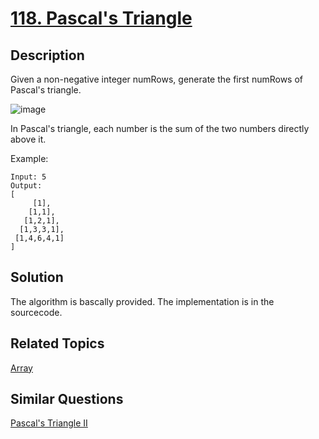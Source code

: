# [118. Pascal's Triangle](https://leetcode.com/problems/pascals-triangle)

## Description

Given a non-negative integer numRows, generate the first numRows of Pascal's triangle.

![image](https://upload.wikimedia.org/wikipedia/commons/0/0d/PascalTriangleAnimated2.gif)

In Pascal's triangle, each number is the sum of the two numbers directly above it.

Example:

```
Input: 5
Output:
[
     [1],
    [1,1],
   [1,2,1],
  [1,3,3,1],
 [1,4,6,4,1]
]
```

## Solution

The algorithm is bascally provided. The implementation is in the sourcecode.

## Related Topics

[Array](https://leetcode.com/tag/array/) 

## Similar Questions

[Pascal's Triangle II](https://leetcode.com/problems/pascals-triangle-ii/)
